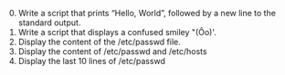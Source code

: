 0. Write a script that prints “Hello, World”, followed by a new line to the standard output. 
1. Write a script that displays a confused smiley "(Ôo)'.
2. Display the content of the /etc/passwd file.
3. Display the content of /etc/passwd and /etc/hosts 
4. Display the last 10 lines of /etc/passwd
